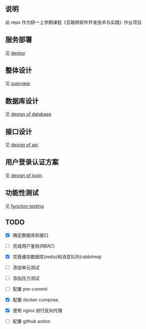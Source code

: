 ## 说明

此 repo 作为研一上学期课程《互联网软件开发技术与实践》作业项目

## 服务部署

见 [deploy](/docs/deploy.md)

## 整体设计

见 [overview](/docs/overview.md)

## 数据库设计

见 [design of database](/docs/database_design.md)

## 接口设计

见 [design of api](/docs/api_design.md)

## 用户登录认证方案

见 [design of login](/docs/login_design.md)

## 功能性测试

见 [function testing](/docs/functional_testing.md)

## TODO

- [x] 确定数据库和接口

- [ ] 完成用户鉴权(RBAC)

- [x] 完善缓存数据库(redis)和消息队列(rabbitmq)

- [ ] 添加单元测试

- [ ] 添加压力测试

- [ ] 配置 pre-commit

- [x] 配置 docker compose

- [x] 使用 nginx 进行反向代理

- [ ] 配置 github action

